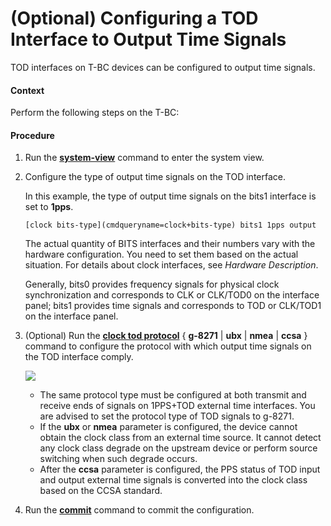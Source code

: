 (Optional) Configuring a TOD Interface to Output Time Signals
=============================================================

TOD interfaces on T-BC devices can be configured to output time signals.

#### Context

Perform the following steps on the T-BC:


#### Procedure

1. Run the [**system-view**](cmdqueryname=system-view) command to enter the system view.
2. Configure the type of output time signals on the TOD interface.
   
   
   
   In this example, the type of output time signals on the bits1 interface is set to **1pps**.
   
   ```
   [clock bits-type](cmdqueryname=clock+bits-type) bits1 1pps output
   ```
   
   The actual quantity of BITS interfaces and their numbers vary with the hardware configuration. You need to set them based on the actual situation. For details about clock interfaces, see *Hardware Description*.
   
   Generally, bits0 provides frequency signals for physical clock synchronization and corresponds to CLK or CLK/TOD0 on the interface panel; bits1 provides time signals and corresponds to TOD or CLK/TOD1 on the interface panel.
3. (Optional) Run the [**clock tod protocol**](cmdqueryname=clock+tod+protocol) { **g-8271** | **ubx** | **nmea** | **ccsa** } command to configure the protocol with which output time signals on the TOD interface comply.
   
   ![](../../../../public_sys-resources/note_3.0-en-us.png) 
   * The same protocol type must be configured at both transmit and receive ends of signals on 1PPS+TOD external time interfaces. You are advised to set the protocol type of TOD signals to g-8271.
   * If the **ubx** or **nmea** parameter is configured, the device cannot obtain the clock class from an external time source. It cannot detect any clock class degrade on the upstream device or perform source switching when such degrade occurs.
   * After the **ccsa** parameter is configured, the PPS status of TOD input and output external time signals is converted into the clock class based on the CCSA standard.
4. Run the [**commit**](cmdqueryname=commit) command to commit the configuration.